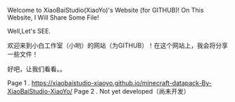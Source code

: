 Welcome to XiaoBaiStudio(XiaoYo)'s Website (for GITHUB)!
On This Website, I Will Share Some File!

Well,Let's SEE.

欢迎来到小白工作室（小哟）的网站（为GITHUB）！在这个网站上，我会将分享一些文件！

好吧，让我们看看。。


Page 1 . https://xiaobaistudio-xiaoyo.github.io/minecraft-datapack-By-XiaoBaiStudio-XiaoYo/
Page 2 . Not yet developed（尚未开发）
